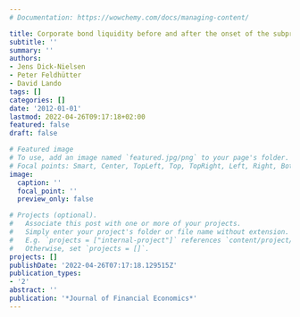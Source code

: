```yaml
---
# Documentation: https://wowchemy.com/docs/managing-content/

title: Corporate bond liquidity before and after the onset of the subprime crisis
subtitle: ''
summary: ''
authors:
- Jens Dick-Nielsen
- Peter Feldhütter
- David Lando
tags: []
categories: []
date: '2012-01-01'
lastmod: 2022-04-26T09:17:18+02:00
featured: false
draft: false

# Featured image
# To use, add an image named `featured.jpg/png` to your page's folder.
# Focal points: Smart, Center, TopLeft, Top, TopRight, Left, Right, BottomLeft, Bottom, BottomRight.
image:
  caption: ''
  focal_point: ''
  preview_only: false

# Projects (optional).
#   Associate this post with one or more of your projects.
#   Simply enter your project's folder or file name without extension.
#   E.g. `projects = ["internal-project"]` references `content/project/deep-learning/index.md`.
#   Otherwise, set `projects = []`.
projects: []
publishDate: '2022-04-26T07:17:18.129515Z'
publication_types:
- '2'
abstract: ''
publication: '*Journal of Financial Economics*'
---
```

